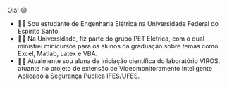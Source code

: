 Olá! 😄

- 👩‍🔧 Sou estudante de Engenharia Elétrica na Universidade Federal do Espírito Santo.
- 👩‍🏫 Na Universidade, fiz parte do grupo PET Elétrica, com o qual ministrei minicursos para os alunos da graduação sobre temas como Excel, Matlab, Latex e VBA.
- 👩‍💻 Atualmente sou aluna de iniciação científica do laboratório VIROS, atuante no projeto de extensão de Videomonitoramento Inteligente Aplicado à Segurança Pública IFES/UFES.
